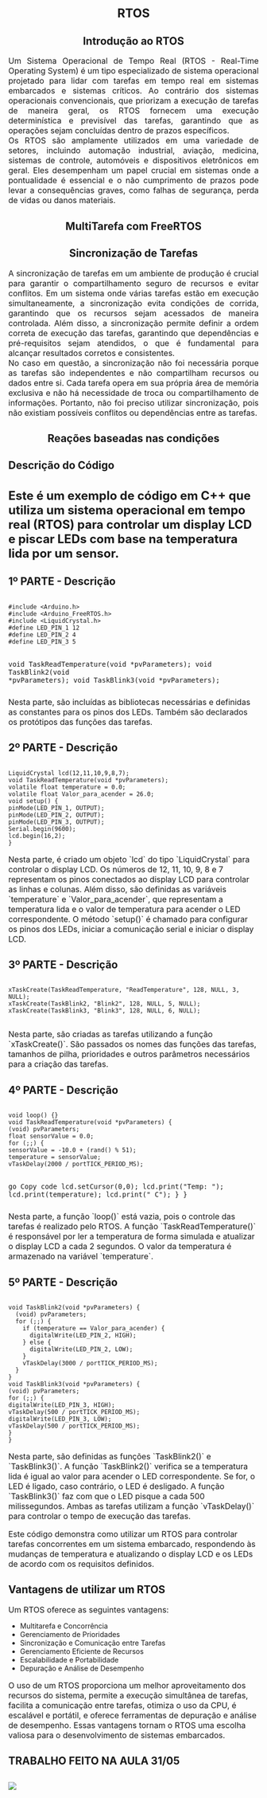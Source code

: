 <!DOCTYPE html>
<html>
<head>
   <style>
      h1 {
        font-size: 24px;
        font-weight: bold;
        margin-bottom: 10px;
      }
   p {
    font-size: 16px;
    margin-bottom: 10px;
   }
    </style>
   </head>
<body>
    <h1 align='center'>RTOS</h1>
    <h2 align='center'>Introdução ao RTOS</h2>
    <p align='justify'>Um Sistema Operacional de Tempo Real (RTOS - Real-Time Operating System) é um tipo especializado de sistema operacional projetado para lidar com tarefas em tempo real em sistemas embarcados e sistemas críticos. Ao contrário dos sistemas operacionais convencionais, que priorizam a execução de tarefas de maneira geral, os RTOS fornecem uma execução determinística e previsível das tarefas, garantindo que as operações sejam concluídas dentro de prazos específicos.
    <br>Os RTOS são amplamente utilizados em uma variedade de setores, incluindo automação industrial, aviação, medicina, sistemas de controle, automóveis e dispositivos eletrônicos em geral. Eles desempenham um papel crucial em sistemas onde a pontualidade é essencial e o não cumprimento de prazos pode levar a consequências graves, como falhas de segurança, perda de vidas ou danos materiais.</p>
    <h2 align='center'>MultiTarefa  com FreeRTOS</h2>
    <p align ='justify'>
    </p>
    <h2 align='center'>Sincronização de Tarefas</h2>
    <p align ='justify'>A sincronização de tarefas em um ambiente de produção é crucial para garantir o compartilhamento seguro de recursos e evitar conflitos. Em um sistema onde várias tarefas estão em execução simultaneamente, a sincronização evita condições de corrida, garantindo que os recursos sejam acessados de maneira controlada. Além disso, a sincronização permite definir a ordem correta de execução das tarefas, garantindo que dependências e pré-requisitos sejam atendidos, o que é fundamental para alcançar resultados corretos e consistentes.
    <br>
    No caso em questão, a sincronização não foi necessária porque as tarefas são independentes e não compartilham recursos ou dados entre si. Cada tarefa opera em sua própria área de memória exclusiva e não há necessidade de troca ou compartilhamento de informações. Portanto, não foi preciso utilizar sincronização, pois não existiam possíveis conflitos ou dependências entre as tarefas.
    </p>
 <h2 align='center'>Reações baseadas nas condições</h2>
 <h2>Descrição do Código</h2>

  <h1>Este é um exemplo de código em C++ que utiliza um sistema operacional em tempo real (RTOS) para controlar um display LCD e piscar LEDs com base na temperatura lida por um sensor.</h1>
  <h2>1º PARTE - Descrição</h2>
  <pre><code>
#include &lt;Arduino.h&gt;
#include &lt;Arduino_FreeRTOS.h&gt;
#include &lt;LiquidCrystal.h&gt;
#define LED_PIN_1 12
#define LED_PIN_2 4
#define LED_PIN_3 5

void TaskReadTemperature(void *pvParameters);
void TaskBlink2(void *pvParameters);
void TaskBlink3(void *pvParameters);
</code></pre>

  <p>Nesta parte, são incluídas as bibliotecas necessárias e definidas as constantes para os pinos dos LEDs. Também são declarados os protótipos das funções das tarefas.</p>
  <h2>2º PARTE - Descrição</h2>
  <pre><code>
LiquidCrystal lcd(12,11,10,9,8,7);
void TaskReadTemperature(void *pvParameters);
volatile float temperature = 0.0;
volatile float Valor_para_acender = 26.0;
void setup() {
pinMode(LED_PIN_1, OUTPUT);
pinMode(LED_PIN_2, OUTPUT);
pinMode(LED_PIN_3, OUTPUT);
Serial.begin(9600);
lcd.begin(16,2);
}
</code></pre>

  <p>Nesta parte, é criado um objeto `lcd` do tipo `LiquidCrystal` para controlar o display LCD. Os números de 12, 11, 10, 9, 8 e 7 representam os pinos conectados ao display LCD para controlar as linhas e colunas. Além disso, são definidas as variáveis `temperature` e `Valor_para_acender`, que representam a temperatura lida e o valor de temperatura para acender o LED correspondente. O método `setup()` é chamado para configurar os pinos dos LEDs, iniciar a comunicação serial e iniciar o display LCD.</p>
  <h2>3º PARTE - Descrição</h2>
  <pre><code>
xTaskCreate(TaskReadTemperature, "ReadTemperature", 128, NULL, 3, NULL);
xTaskCreate(TaskBlink2, "Blink2", 128, NULL, 5, NULL);
xTaskCreate(TaskBlink3, "Blink3", 128, NULL, 6, NULL);
  </code></pre>
  <p>Nesta parte, são criadas as tarefas utilizando a função `xTaskCreate()`. São passados os nomes das funções das tarefas, tamanhos de pilha, prioridades e outros parâmetros necessários para a criação das tarefas.</p>
  <h2>4º PARTE - Descrição</h2>
  <pre><code>
void loop() {}
void TaskReadTemperature(void *pvParameters) {
(void) pvParameters;
float sensorValue = 0.0;
for (;;) {
sensorValue = -10.0 + (rand() % 51);
temperature = sensorValue;
vTaskDelay(2000 / portTICK_PERIOD_MS);

go
Copy code
lcd.setCursor(0,0);
lcd.print("Temp: ");
lcd.print(temperature);
lcd.print(" C");
}
}
</code></pre>

  <p>Nesta parte, a função `loop()` está vazia, pois o controle das tarefas é realizado pelo RTOS. A função `TaskReadTemperature()` é responsável por ler a temperatura de forma simulada e atualizar o display LCD a cada 2 segundos. O valor da temperatura é armazenado na variável `temperature`.</p>
  <h2>5º PARTE - Descrição</h2>
  <pre><code>
void TaskBlink2(void *pvParameters) {
  (void) pvParameters;
  for (;;) {
    if (temperature == Valor_para_acender) {
      digitalWrite(LED_PIN_2, HIGH);
    } else {
      digitalWrite(LED_PIN_2, LOW);
    }
    vTaskDelay(3000 / portTICK_PERIOD_MS);
  }
}
void TaskBlink3(void *pvParameters) {
(void) pvParameters;
for (;;) {
digitalWrite(LED_PIN_3, HIGH);
vTaskDelay(500 / portTICK_PERIOD_MS);
digitalWrite(LED_PIN_3, LOW);
vTaskDelay(500 / portTICK_PERIOD_MS);
}
}
</code></pre>

  <p>Nesta parte, são definidas as funções `TaskBlink2()` e `TaskBlink3()`. A função `TaskBlink2()` verifica se a temperatura lida é igual ao valor para acender o LED correspondente. Se for, o LED é ligado, caso contrário, o LED é desligado. A função `TaskBlink3()` faz com que o LED pisque a cada 500 milissegundos. Ambas as tarefas utilizam a função `vTaskDelay()` para controlar o tempo de execução das tarefas.</p>
  <p>Este código demonstra como utilizar um RTOS para controlar tarefas concorrentes em um sistema embarcado, respondendo às mudanças de temperatura e atualizando o display LCD e os LEDs de acordo com os requisitos definidos.</p>

 <h2>Vantagens de utilizar um RTOS</h2>

  <p>Um RTOS oferece as seguintes vantagens:</p>
  <ul>
    <li>Multitarefa e Concorrência</li>
    <li>Gerenciamento de Prioridades</li>
    <li>Sincronização e Comunicação entre Tarefas</li>
    <li>Gerenciamento Eficiente de Recursos</li>
    <li>Escalabilidade e Portabilidade</li>
    <li>Depuração e Análise de Desempenho</li>
  </ul>
  <p>O uso de um RTOS proporciona um melhor aproveitamento dos recursos do sistema, permite a execução simultânea de tarefas, facilita a comunicação entre tarefas, otimiza o uso da CPU, é escalável e portátil, e oferece ferramentas de depuração e análise de desempenho. Essas vantagens tornam o RTOS uma escolha valiosa para o desenvolvimento de sistemas embarcados.</p> 
<h2>TRABALHO FEITO NA AULA 31/05<h2>
 <img src='images/esquematico.png'>

</body>
</html>